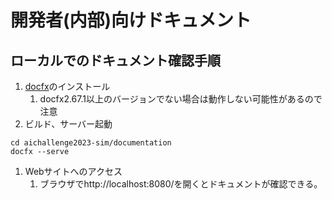 # 開発者(内部)向けドキュメント

## ローカルでのドキュメント確認手順
1. [docfx](https://dotnet.github.io/docfx/)のインストール
   1. docfx2.67.1以上のバージョンでない場合は動作しない可能性があるので注意
2. ビルド、サーバー起動
```
cd aichallenge2023-sim/documentation
docfx --serve
```
1. Webサイトへのアクセス
   1. ブラウザでhttp://localhost:8080/を開くとドキュメントが確認できる。